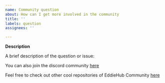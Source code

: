 ```yaml
---
name: Community question
about: How can I get more involved in the community
title: ''
labels: question
assignees: ''

---
```


**Description**

A brief description of the question or issue:

You can also join the discord community [here](https://discord.com/invite/jZQs6Wu)

Feel free to check out other cool repositories of EddieHub Community [here](https://github.com/EddieHubCommunity)
